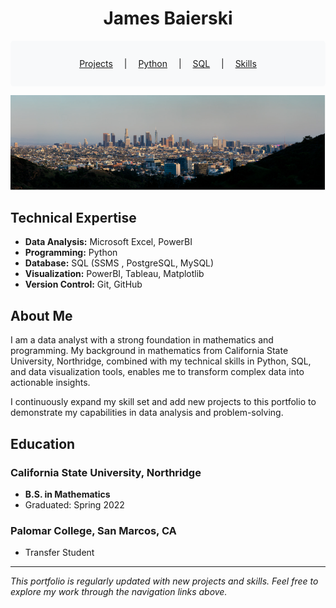 <div align="center">

# James Baierski


<div style="background-color: #f8f9fa; padding: 1em; margin: 1em 0; border-radius: 5px;">
<p align="center">
<a href="Projects.md" style="padding: 0 1em;">Projects</a> |
<a href="Python.md" style="padding: 0 1em;">Python</a> |
<a href="SQL.md" style="padding: 0 1em;">SQL</a> |
<a href="Misc.md" style="padding: 0 1em;">Skills</a>
</p>
</div>

![Profile Banner](IMAGES%20GITHUB/Screenshot%202023-11-05%20184211.png)

</div>

## Technical Expertise
- **Data Analysis:** Microsoft Excel, PowerBI
- **Programming:** Python 
- **Database:** SQL (SSMS , PostgreSQL, MySQL)
- **Visualization:** PowerBI, Tableau, Matplotlib
- **Version Control:** Git, GitHub

## About Me
I am a data analyst with a strong foundation in mathematics and programming. My background in mathematics from California State University, Northridge, combined with my technical skills in Python, SQL, and data visualization tools, enables me to transform complex data into actionable insights.

I continuously expand my skill set and add new projects to this portfolio to demonstrate my capabilities in data analysis and problem-solving.

## Education
### California State University, Northridge
- **B.S. in Mathematics**
- Graduated: Spring 2022


### Palomar College, San Marcos, CA
- Transfer Student



---
*This portfolio is regularly updated with new projects and skills. Feel free to explore my work through the navigation links above.*
